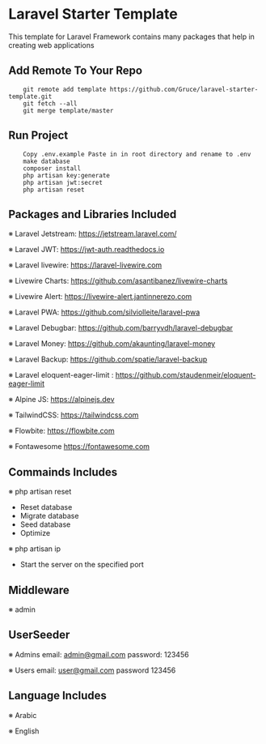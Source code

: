 # Laravel Starter Template

This template for Laravel Framework contains many packages that help in creating web applications
## Add Remote To Your Repo
```
    git remote add template https://github.com/Gruce/laravel-starter-template.git
    git fetch --all
    git merge template/master
```

## Run Project
```
    Copy .env.example Paste in in root directory and rename to .env
    make database
    composer install
    php artisan key:generate
    php artisan jwt:secret
    php artisan reset
```
## Packages and Libraries Included

※ Laravel Jetstream: https://jetstream.laravel.com/

※ Laravel JWT: https://jwt-auth.readthedocs.io

※ Laravel livewire: https://laravel-livewire.com

※ Livewire Charts: https://github.com/asantibanez/livewire-charts

※ Livewire Alert: https://livewire-alert.jantinnerezo.com

※ Laravel PWA: https://github.com/silviolleite/laravel-pwa

※ Laravel Debugbar: https://github.com/barryvdh/laravel-debugbar

※ Laravel Money:  https://github.com/akaunting/laravel-money

※ Laravel Backup: https://github.com/spatie/laravel-backup

※ Laravel eloquent-eager-limit : https://github.com/staudenmeir/eloquent-eager-limit

※ Alpine JS: https://alpinejs.dev

※ TailwindCSS: https://tailwindcss.com

※ Flowbite: https://flowbite.com

※ Fontawesome https://fontawesome.com


## Commainds Includes

※ php artisan reset
- Reset database
- Migrate database
- Seed database
- Optimize


※ php artisan ip
- Start the server on the specified port


## Middleware
※ admin

## UserSeeder
※ Admins
    email: admin@gmail.com
    password: 123456
    
※ Users
    email: user@gmail.com
    password 123456


## Language Includes

※ Arabic

※ English






